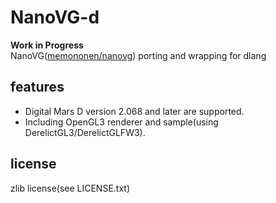 # NanoVG-d
**Work in Progress**  
NanoVG([memononen/nanovg](https://github.com/memononen/nanovg)) porting and wrapping for dlang

## features
- Digital Mars D version 2.068 and later are supported.
- Including OpenGL3 renderer and sample(using DerelictGL3/DerelictGLFW3).

## license
zlib license(see LICENSE.txt)
